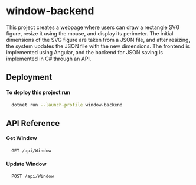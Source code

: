 # window-backend

This project creates a webpage where users can draw a rectangle SVG figure, resize it using the mouse, and display its perimeter. The initial dimensions of the SVG figure are taken from a JSON file, and after resizing, the system updates the JSON file with the new dimensions. The frontend is implemented using Angular, and the backend for JSON saving is implemented in C# through an API.
 
## Deployment

#### To deploy this project run

```bash
  dotnet run --launch-profile window-backend
```


## API Reference

#### Get Window

```http
  GET /api/Window
```
#### Update Window

```http
  POST /api/Window
```